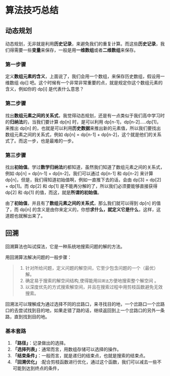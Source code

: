 # 算法技巧总结
## 动态规划

动态规划，无非就是利用**历史记录**，来避免我们的重复计算。而这些**历史记录**，我们得需要一些**变量**来保存，一般是用**一维数组**或者**二维数组**来保存。

### **第一步骤**

定义**数组元素的含义**，上面说了，我们会用一个数组，来保存历史数组，假设用一维数组 dp[] 吧。这个时候有一个非常非常重要的点，就是规定你这个数组元素的含义，例如你的 dp[i] 是代表什么意思？

### **第二步骤**

找出**数组元素之间的关系式**，我觉得动态规划，还是有一点类似于我们高中学习时的**归纳法**的，当我们要计算 dp[n] 时，是可以利用 dp[n-1]，dp[n-2].....dp[1]，来推出 dp[n] 的，也就是可以利用**历史数据**来推出新的元素值，所以我们要找出数组元素之间的关系式，例如 dp[n] = dp[n-1] + dp[n-2]，这个就是他们的关系式了。而这一步，也是最难的一步。

### **第三步骤**

找出**初始值**。学过**数学归纳法**的都知道，虽然我们知道了数组元素之间的关系式，例如 dp[n] = dp[n-1] + dp[n-2]，我们可以通过 dp[n-1] 和 dp[n-2] 来计算 dp[n]，但是，我们得知道初始值啊，例如一直推下去的话，会由 dp[3] = dp[2] + dp[1]。而 dp[2] 和 dp[1] 是不能再分解的了，所以我们必须要能够直接获得 dp[2] 和 dp[1] 的值，而这，就是**所谓的初始值**。

由了**初始值**，并且有了**数组元素之间的关系式**，那么我们就可以得到 dp[n] 的值了，而 dp[n] 的含义是由你来定义的，你想**求什么，就定义它是什么**，这样，这道题也就解出来了。

## 回溯

 回溯算法也叫试探法，它是一种系统地搜索问题的解的方法。 

 用回溯算法解决问题的一般步骤： 

> 1. 针对所给问题，定义问题的解空间，它至少包含问题的一个（最优）解。 
> 2. 确定易于搜索的解空间结构,使得能用`回溯法`方便地搜索整个解空间 。
> 3. 以深度优先的方式搜索解空间，并且在搜索过程中用剪枝函数避免无效搜索。

回溯法可以理解成为通过选择不同的岔路口，来寻找目的地，一个岔路口一个岔路口的去尝试找到目的地，如果走错了路的话，继续返回到上一个岔路口的另外一条路，直到找到目的地。 

### 基本套路

1. **「路径」**：记录做出的选择。
2. **「选择列表」**：通常而言，用数组存储可以选择的操作。
3. **「结束条件」**：一般而言，就是递归的结束点，也就是搜索的结束点。
4. **「回溯优化」** :配合剪枝函数进行优化，通过这个函数，我们可以减去一些不可能到达到终点的条件，